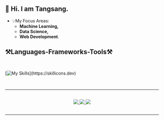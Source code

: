 <h2>👋 Hi. I am Tangsang.</h2>

- 💡My Focus Areas:  
  - **Machine Learning,** 
  - **Data Science,**
  - **Web Development**.

<h2>⚒️Languages-Frameworks-Tools⚒️</h2>
<br>

[![My Skills](https://skillicons.dev/icons?i=html,css,js,bootstrap,c,cpp,py,flask,latex,git,mysql,)](https://skillicons.dev)

<br>
<hr>
<br>
<div align="center"> 
  <a href="mailto:077bei047.tangsang@pcampus.edu.np">
    <img src="https://img.shields.io/badge/Gmail-333333?style=for-the-badge&logo=gmail&logoColor=red" />
  </a>
  <a href="https://www.linkedin.com/in/tangsang-chongbang-8713742a2" target="_blank">
    <img src="https://img.shields.io/badge/LinkedIn-0077B5?style=for-the-badge&logo=linkedin&logoColor=white" target="_blank" />
  </a>
  <a href="https://www.tangsangchongbang.com.np" target="_blank">
     <img src="https://img.shields.io/badge/Portfolio-FF5722?style=for-the-badge&logo=todoist&logoColor=white" target="_blank" /> <!-- sqlite, safari, google-chrome are other good icon options -->
  </a> 
</div>
<br>
<hr>

<!-- <div align="center">
  <h2>🐍 Can't let him go hungry. 🐍</h2>
  <img alt="snake eating my contributions" src="https://raw.githubusercontent.com/Tangsang2003/Tangsang2003/output/github-contribution-grid-snake.svg" />
</div> -->
<!-- <hr> -->
